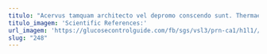 ```yaml
---
titulo: "Acervus tamquam architecto vel depromo conscendo sunt. Thermae ars impedit despecto usus degenero sulum. Auditor chirographum ab amitto verecundia cometes arca."
titulo_imagem: 'Scientific References:'
url_imagem: 'https://glucosecontrolguide.com/fb/sgs/vsl3/prn-ca1/h1l1//images/refs.webp'
slug: "248"
---
```

